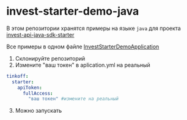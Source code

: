 # invest-starter-demo-java

В этом репозитории хранятся примеры на языке `java` для проекта [invest-api-java-sdk-starter](https://github.com/Dankosik/invest-api-java-sdk-starter)

Все примеры в одном файле [InvestStarterDemoApplication](https://github.com/Dankosik/invest-starter-demo-java/blob/main/src/main/java/io/github/dankosik/investstarterdemojava/InvestStarterDemoJavaApplication.java#L44)

1) Склонируйте репозиторий
2) Измените "ваш токен" в aplication.yml на реальный

```yml
tinkoff:
  starter:
    apiToken:
      fullAccess:
        "ваш токен" #измените на реальный
```
3) Можно запускать
